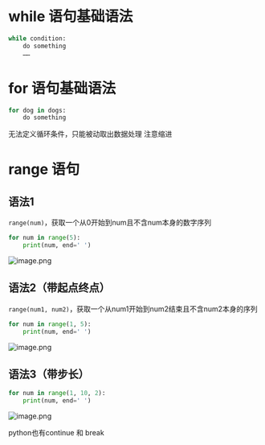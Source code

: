 # while 语句基础语法
```python
while condition:
	do something
	……
```

# for 语句基础语法
```python
for dog in dogs:
	do something
```
无法定义循环条件，只能被动取出数据处理
注意缩进

# range  语句
## 语法1
`range(num)`，获取一个从0开始到num且不含num本身的数字序列
```python
for num in range(5):  
    print(num, end=' ')
```
![image.png](https://pokemongle-images-1319763739.cos.ap-nanjing.myqcloud.com/sandox/img/202308282023442.png)
## 语法2（带起点终点）
`range(num1, num2)`，获取一个从num1开始到num2结束且不含num2本身的序列
```python
for num in range(1, 5):  
    print(num, end=' ')
```
![image.png](https://pokemongle-images-1319763739.cos.ap-nanjing.myqcloud.com/sandox/img/202308282024524.png)
## 语法3（带步长）
```python
for num in range(1, 10, 2):
	print(num, end=' ')
```
![image.png](https://pokemongle-images-1319763739.cos.ap-nanjing.myqcloud.com/sandox/img/202308282027137.png)

python也有continue 和 break